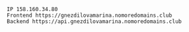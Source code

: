     IP 158.160.34.80
    Frontend https://gnezdilovamarina.nomoredomains.club
    Backend https://api.gnezdilovamarina.nomoredomains.club